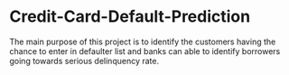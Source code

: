 # Credit-Card-Default-Prediction
The main purpose of this project is to identify the customers having the chance to enter in defaulter list and banks can able to identify borrowers going towards serious delinquency rate.
